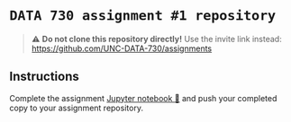 # `DATA 730 assignment #1 repository`

> :warning: **Do not clone this repository directly!**
> Use the invite link instead: https://github.com/UNC-DATA-730/assignments

## Instructions

Complete the assignment [Jupyter notebook 📓](assignment1.ipynb) and push your completed copy to your assignment repository.
